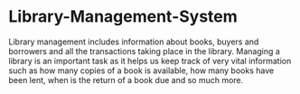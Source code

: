 # Library-Management-System
Library management includes information about books, buyers and borrowers and all the transactions taking place in the library. Managing a library is an important task as it helps us keep track of very vital information such as how many copies of a book is available, how many books have been lent, when is the return of a book due and so much more. 
